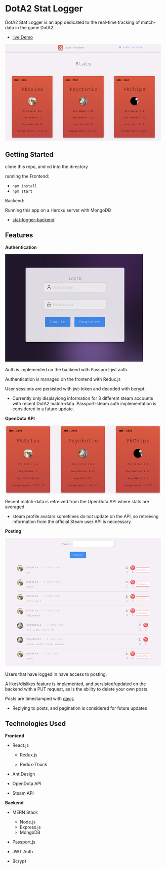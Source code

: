# DotA2 Stat Logger

DotA2 Stat Logger is an app dedicated to the real-time tracking of match-data in the game DotA2.

* [live Demo](https://dota2-stat-tracker.netlify.app/)

![ScreenShot](src/images/img1.png)

## Getting Started

clone this repo, and cd into the directory

running the Frontend:

* `npm install` 
* `npm start`

Backend:

Running this app on a Heroku server with MongoDB
* [stat-logger-backend](https://github.com/ALmsq/stat-logger-backend)


## Features

**Authentication**

![ScreenShot](src/images/img3.png)

Auth is implemented on the backend with Passport-jwt auth. 

Authentication is managed on the frontend with Redux.js

User sessions are persisted with jwt-token and decoded with bcrypt.

 - Currently only displayiong information for 3 different steam accounts with recent DotA2 match-data. Passport-steam auth implementation is considered in a future update.

**OpenDota API**

![ScreenShot](src/images/img4.png)

Recent match-data is retreived from the OpenDota API where stats are averaged

 - steam profile avatars sometimes do not update on the API, so retreiving information from the official Steam user API is neccessary

**Posting**

![ScreenShot](src/images/img5.png)

Users that have logged in have access to posting. 

A likes/dislikes feature is implemented, and persisted/updated on the backend with a PUT request, as is the ability to delete your own posts.

Posts are timestamped with [dayjs](https://github.com/iamkun/dayjs)

 - Replying to posts, and pagination is considered for future updates


## Technologies Used

**Frontend**
* React.js

    - Redux.js

    - Redux-Thunk
* Ant.Design
* OpenDota API
* Steam API

**Backend**

* MERN Stack

    - Node.js
    - Express.js
    - MongoDB
* Passport.js
* JWT Auth
* Bcrypt